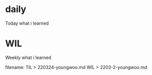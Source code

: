 # daily

Today what i learned

# WIL

Weekly what i learned

filename:
TIL \> 220324-youngwoo.md
WIL \> 2203-2-youngwoo.md

